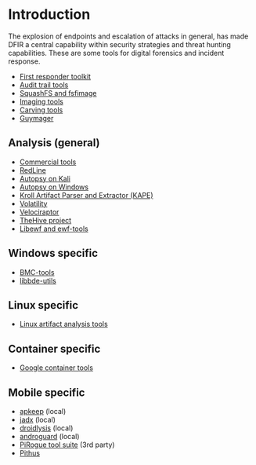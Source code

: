 # Introduction

The explosion of endpoints and escalation of attacks in general, has made DFIR a central capability within security strategies and threat hunting capabilities. These are some tools for digital forensics and incident response.

* [First responder toolkit](1st-responder.md)
* [Audit trail tools](trails.md)
* [SquashFS and fsfimage](squashfs.md)
* [Imaging tools](imaging.md)
* [Carving tools](carving.md)
* [Guymager](guymager.md)

## Analysis (general)

* [Commercial tools](commercial.md)
* [RedLine](redline.md)
* [Autopsy on Kali](autopsy-kali.md)
* [Autopsy on Windows](autopsy-windows.md)
* [Kroll Artifact Parser and Extractor (KAPE)](kape.md)
* [Volatility](volatility.md)
* [Velociraptor](../siem/velociraptor.md)
* [TheHive project](../siem/thehive.md)
* [Libewf and ewf-tools](ewf-tools.md)

## Windows specific

* [BMC-tools](bmc-tools.md)
* [libbde-utils](libbde.md)

## Linux specific

* [Linux artifact analysis tools](linux.md)

## Container specific

* [Google container tools](gct.md)

## Mobile specific

* [apkeep](apkeep.md) (local)
* [jadx](jadx.md) (local)
* [droidlysis](droidlysis.md) (local)
* [androguard](androguard.md) (local)
* [PiRogue tool suite](pirogue.md) (3rd party)
* [Pithus](pithus.md)

